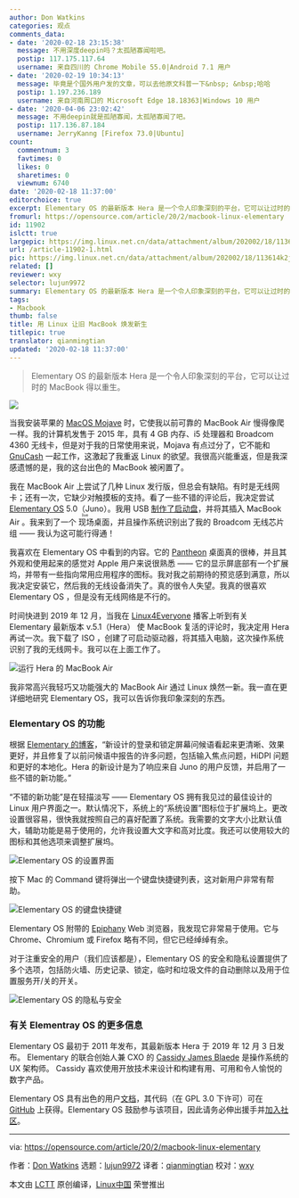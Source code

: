 ```yaml
---
author: Don Watkins
categories: 观点
comments_data:
- date: '2020-02-18 23:15:38'
  message: 不用深度deepin吗？太孤陋寡闻啦吧。
  postip: 117.175.117.64
  username: 来自四川的 Chrome Mobile 55.0|Android 7.1 用户
- date: '2020-02-19 10:34:13'
  message: 毕竟是个国外用户发的文章，可以去他原文科普一下&nbsp; &nbsp;哈哈
  postip: 1.197.236.189
  username: 来自河南周口的 Microsoft Edge 18.18363|Windows 10 用户
- date: '2020-04-06 23:02:42'
  message: 不用deepin就是孤陋寡闻，太孤陋寡闻了吧。
  postip: 117.136.87.184
  username: JerryKanng [Firefox 73.0|Ubuntu]
count:
  commentnum: 3
  favtimes: 0
  likes: 0
  sharetimes: 0
  viewnum: 6740
date: '2020-02-18 11:37:00'
editorchoice: true
excerpt: Elementary OS 的最新版本 Hera 是一个令人印象深刻的平台，它可以让过时的 MacBook 得以重生。
fromurl: https://opensource.com/article/20/2/macbook-linux-elementary
id: 11902
islctt: true
largepic: https://img.linux.net.cn/data/attachment/album/202002/18/113614k2jx6ju7uuu0alhk.png
url: /article-11902-1.html
pic: https://img.linux.net.cn/data/attachment/album/202002/18/113614k2jx6ju7uuu0alhk.png.thumb.jpg
related: []
reviewer: wxy
selector: lujun9972
summary: Elementary OS 的最新版本 Hera 是一个令人印象深刻的平台，它可以让过时的 MacBook 得以重生。
tags:
- Macbook
thumb: false
title: 用 Linux 让旧 MacBook 焕发新生
titlepic: true
translator: qianmingtian
updated: '2020-02-18 11:37:00'
---
```



> 
> Elementary OS 的最新版本 Hera 是一个令人印象深刻的平台，它可以让过时的 MacBook 得以重生。
> 
> 
> 


![](/data/attachment/album/202002/18/113614k2jx6ju7uuu0alhk.png)


当我安装苹果的 [MacOS Mojave](https://en.wikipedia.org/wiki/MacOS_Mojave) 时，它使我以前可靠的 MacBook Air 慢得像爬一样。我的计算机发售于 2015 年，具有 4 GB 内存、i5 处理器和 Broadcom 4360 无线卡，但是对于我的日常使用来说，Mojava 有点过分了，它不能和 [GnuCash](https://www.gnucash.org/) 一起工作，这激起了我重返 Linux 的欲望。我很高兴能重返，但是我深感遗憾的是，我的这台出色的 MacBook 被闲置了。


我在 MacBook Air 上尝试了几种 Linux 发行版，但总会有缺陷。有时是无线网卡；还有一次，它缺少对触摸板的支持。看了一些不错的评论后，我决定尝试 [Elementary OS](https://elementary.io/) 5.0（Juno）。我用 USB [制作了启动盘](https://opensource.com/life/14/10/test-drive-linux-nothing-flash-drive)，并将其插入 MacBook Air 。我来到了一个<ruby> 现场 <rt>  live </rt></ruby>桌面，并且操作系统识别出了我的 Broadcom 无线芯片组 —— 我认为这可能行得通！


我喜欢在 Elementary OS 中看到的内容。它的 [Pantheon](https://opensource.com/article/19/12/pantheon-linux-desktop) 桌面真的很棒，并且其外观和使用起来的感觉对 Apple 用户来说很熟悉 —— 它的显示屏底部有一个扩展坞，并带有一些指向常用应用程序的图标。我对我之前期待的预览感到满意，所以我决定安装它，然后我的无线设备消失了。真的很令人失望。我真的很喜欢 Elementary OS ，但是没有无线网络是不行的。


时间快进到 2019 年 12 月，当我在 [Linux4Everyone](https://www.linux4everyone.com/20-macbook-pro-elementary-os) 播客上听到有关 Elementary 最新版本 v.5.1（Hera） 使 MacBook 复活的评论时，我决定用 Hera 再试一次。我下载了 ISO ，创建了可启动驱动器，将其插入电脑，这次操作系统识别了我的无线网卡。我可以在上面工作了。


![运行 Hera 的 MacBook Air](/data/attachment/album/202002/18/113751p0b6660t6vbhjz0h.png "MacBook Air with Hera")


我非常高兴我轻巧又功能强大的 MacBook Air 通过 Linux 焕然一新。我一直在更详细地研究 Elementary OS，我可以告诉你我印象深刻的东西。


### Elementary OS 的功能


根据 [Elementary 的博客](https://blog.elementary.io/introducing-elementary-os-5-1-hera/)，“新设计的登录和锁定屏幕问候语看起来更清晰、效果更好，并且修复了以前问候语中报告的许多问题，包括输入焦点问题，HiDPI 问题和更好的本地化。Hera 的新设计是为了响应来自 Juno 的用户反馈，并启用了一些不错的新功能。”


“不错的新功能”是在轻描淡写 —— Elementary OS 拥有我见过的最佳设计的 Linux 用户界面之一。默认情况下，系统上的“系统设置”图标位于扩展坞上。更改设置很容易，很快我就按照自己的喜好配置了系统。我需要的文字大小比默认值大，辅助功能是易于使用的，允许我设置大文字和高对比度。我还可以使用较大的图标和其他选项来调整扩展坞。


![Elementary OS 的设置界面](/data/attachment/album/202002/18/113756hdq0qot6atcq25wb.png "Elementary OS's Settings screen")


按下 Mac 的 Command 键将弹出一个键盘快捷键列表，这对新用户非常有帮助。


![Elementary OS 的键盘快捷键](/data/attachment/album/202002/18/113802sc4xahv9vczw2nii.png "Elementary OS's Keyboard shortcuts")


Elementary OS 附带的 [Epiphany](https://en.wikipedia.org/wiki/GNOME_Web) Web 浏览器，我发现它非常易于使用。它与 Chrome、Chromium 或 Firefox 略有不同，但它已经绰绰有余。


对于注重安全的用户（我们应该都是），Elementary OS 的安全和隐私设置提供了多个选项，包括防火墙、历史记录、锁定，临时和垃圾文件的自动删除以及用于位置服务开/关的开关。


![Elementary OS 的隐私与安全](/data/attachment/album/202002/18/113810rmoswut4xom6ltum.png "Elementary OS's Privacy and Security screen")


### 有关 Elementray OS 的更多信息


Elementary OS 最初于 2011 年发布，其最新版本 Hera 于 2019 年 12 月 3 日发布。 Elementary 的联合创始人兼 CXO 的 [Cassidy James Blaede](https://github.com/cassidyjames) 是操作系统的 UX 架构师。 Cassidy 喜欢使用开放技术来设计和构建有用、可用和令人愉悦的数字产品。


Elementary OS 具有出色的用户[文档](https://elementary.io/docs/learning-the-basics#learning-the-basics)，其代码（在 GPL 3.0 下许可）可在 [GitHub](https://github.com/elementary) 上获得。Elementary OS 鼓励参与该项目，因此请务必伸出援手并[加入社区](https://elementary.io/get-involved)。




---


via: <https://opensource.com/article/20/2/macbook-linux-elementary>


作者：[Don Watkins](https://opensource.com/users/don-watkins) 选题：[lujun9972](https://github.com/lujun9972) 译者：[qianmingtian](https://github.com/qianmingtian) 校对：[wxy](https://github.com/wxy)


本文由 [LCTT](https://github.com/LCTT/TranslateProject) 原创编译，[Linux中国](https://linux.cn/) 荣誉推出